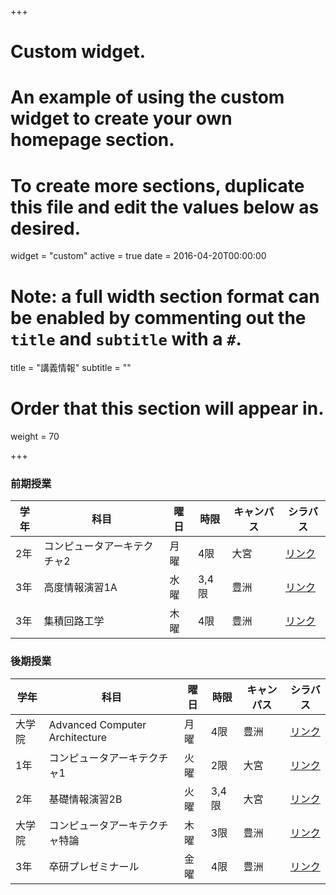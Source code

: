 +++
# Custom widget.
# An example of using the custom widget to create your own homepage section.
# To create more sections, duplicate this file and edit the values below as desired.
widget = "custom"
active = true
date = 2016-04-20T00:00:00

# Note: a full width section format can be enabled by commenting out the `title` and `subtitle` with a `#`.
title = "講義情報"
subtitle = ""

# Order that this section will appear in.
weight = 70

+++

### 前期授業

| 学年 | 科目 | 曜日 | 時限 | キャンパス | シラバス |
| --- | --- | --- | --- | --- | --- |
| 2年 | コンピュータアーキテクチャ2 | 月曜 | 4限 | 大宮 | [リンク](http://syllabus.sic.shibaura-it.ac.jp/syllabus/2018/ko1/105244.html?y=2018&g=L01) |
| 3年 | 高度情報演習1A | 水曜 | 3,4限 | 豊洲 | [リンク](http://syllabus.sic.shibaura-it.ac.jp/syllabus/2018/ko1/105270.html?y=2018&g=L01) |
| 3年 | 集積回路工学 | 木曜 | 4限 | 豊洲 | [リンク](http://syllabus.sic.shibaura-it.ac.jp/syllabus/2018/ko1/105269.html?y=2018&g=L01) |


### 後期授業
| 学年 | 科目 | 曜日 | 時限 | キャンパス | シラバス |
| --- | --- | --- | --- | --- | --- |
| 大学院 | Advanced Computer Architecture | 月曜 | 4限 | 豊洲 | [リンク](http://syllabus.sic.shibaura-it.ac.jp/syllabus/2018/din/105759.html?y=2018&g=101) |
| 1年 | コンピュータアーキテクチャ1 | 火曜 | 2限 | 大宮 | [リンク](http://syllabus.sic.shibaura-it.ac.jp/syllabus/2018/ko1/105243.html?y=2018&g=L01) |
| 2年 | 基礎情報演習2B | 火曜 | 3,4限 | 大宮 | [リンク](http://syllabus.sic.shibaura-it.ac.jp/syllabus/2018/ko1/105255.html?y=2018&g=L01) |
| 大学院 | コンピュータアーキテクチャ特論 | 木曜 | 3限 | 豊洲 | [リンク](http://syllabus.sic.shibaura-it.ac.jp/syllabus/2018/din/105542.html?y=2018&g=101) |
| 3年 | 卒研プレゼミナール | 金曜 | 4限 | 豊洲 | [リンク](http://syllabus.sic.shibaura-it.ac.jp/syllabus/2018/ko1/105280.html?y=2018&g=L01) |
